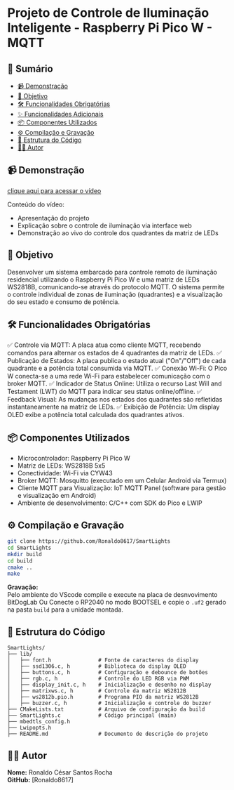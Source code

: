 # Projeto de Controle de Iluminação Inteligente - Raspberry Pi Pico W - MQTT

## 📌 Sumário  
- [📹 Demonstração](#-demonstração)  
- [🎯 Objetivo](#-objetivo)  
- [🛠️ Funcionalidades Obrigatórias](#️-funcionalidades-obrigatórias)  
- [✨ Funcionalidades Adicionais](#-funcionalidades-adicionais)  
- [📦 Componentes Utilizados](#-componentes-utilizados)  
- [⚙️ Compilação e Gravação](#️-compilação-e-gravação)  
- [📂 Estrutura do Código](#-estrutura-do-código)  
- [👨‍💻 Autor](#-autor)  

## 📹 Demonstração  
[clique aqui para acessar o vídeo](https://youtu.be/NvOw4scISNc)
 
Conteúdo do vídeo:  
- Apresentação do projeto  
- Explicação sobre o controle de iluminação via interface web  
- Demonstração ao vivo do controle dos quadrantes da matriz de LEDs  


## 🎯 Objetivo  
Desenvolver um sistema embarcado para controle remoto de iluminação residencial utilizando o Raspberry Pi Pico W e uma matriz de LEDs WS2818B, comunicando-se através do protocolo MQTT. O sistema permite o controle individual de zonas de iluminação (quadrantes) e a visualização do seu estado e consumo de potência. 

## 🛠️ Funcionalidades Obrigatórias 
✅ Controle via MQTT: A placa atua como cliente MQTT, recebendo comandos para alternar os estados de 4 quadrantes da matriz de LEDs.
✅ Publicação de Estados: A placa publica o estado atual ("On"/"Off") de cada quadrante e a potência total consumida via MQTT.
✅ Conexão Wi-Fi: O Pico W conecta-se a uma rede Wi-Fi para estabelecer comunicação com o broker MQTT.
✅ Indicador de Status Online: Utiliza o recurso Last Will and Testament (LWT) do MQTT para indicar seu status online/offline.
✅ Feedback Visual: As mudanças nos estados dos quadrantes são refletidas instantaneamente na matriz de LEDs.
✅ Exibição de Potência: Um display OLED exibe a potência total calculada dos quadrantes ativos.

## 📦 Componentes Utilizados  
- Microcontrolador: Raspberry Pi Pico W  
- Matriz de LEDs: WS2818B 5x5  
- Conectividade: Wi-Fi via CYW43
- Broker MQTT: Mosquitto (executado em um Celular Android via Termux)
- Cliente MQTT para Visualização: IoT MQTT Panel (software para gestão e visualização em Android) 
- Ambiente de desenvolvimento: C/C++ com SDK do Pico e LWIP  

## ⚙️ Compilação e Gravação  
```bash
git clone https://github.com/Ronaldo8617/SmartLights
cd SmartLights
mkdir build
cd build
cmake ..
make
```

**Gravação:**  
Pelo ambiente do VScode compile e execute na placa de desnvovimento BitDogLab
Ou
Conecte o RP2040 no modo BOOTSEL e copie o `.uf2` gerado na pasta `build` para a unidade montada.

## 📂 Estrutura do Código  

```plaintext
SmartLights/  
├── lib/  
│   ├── font.h               # Fonte de caracteres do display  
│   ├── ssd1306.c, h         # Biblioteca do display OLED  
│   ├── buttons.c, h         # Configuração e debounce de botões  
│   ├── rgb.c, h             # Controle do LED RGB via PWM  
│   ├── display_init.c, h    # Inicialização e desenho no display  
│   ├── matrixws.c, h        # Controle da matriz WS2812B  
│   ├── ws2812b.pio.h        # Programa PIO da matriz WS2812B  
│   ├── buzzer.c, h          # Inicialização e controle do buzzer   
├── CMakeLists.txt           # Arquivo de configuração da build  
├── SmartLights.c            # Código principal (main)
├── mbedtls_config.h            
├── Lwipopts.h               
├── README.md                # Documento de descrição do projeto  
```

## 👨‍💻 Autor  
**Nome:** Ronaldo César Santos Rocha  
**GitHub:** [Ronaldo8617]
